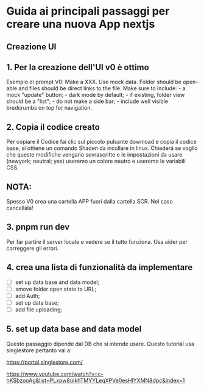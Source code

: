 # Guida ai principali passaggi per creare una nuova App nextjs

## Creazione UI 
## 1. Per la creazione dell'UI v0 è ottimo
Esempio di prompt V0:
    Make a XXX. Use mock data. Folder should be open-able and files should be direct links to the file. Make sure to include:
    - a mock "update" button;
    - dark mode by default;
    - if existing, folder view should be a "list";
    - do not make a side bar;
    - include well visible bredcrumbs on top for navigation.

## 2. Copia il codice creato
Per copiare il Codice fai clic sul piccolo pulsante download e copia il codice base, si ottiene un comando Shaden da incollare in linux.
Chiederà se voglio che queste modifiche vengano sovrascritte e le impostazioni da usare (newyork; neutral; yes) useremo un colore neutro e useremo le variabili CSS.

## NOTA: 
Spesso V0 crea una cartella APP fuori dalla cartella SCR. Nel caso cancellala! 

## 3. pnpm run dev 
Per far partire il server locale e vedere se il tutto funziona.
Usa aider per correggere gli errori.

## 4. crea una lista di funzionalità da implementare

- [ ] set up data base and data model;
- [ ] smove folder open state to URL;
- [ ] add Auth;
- [ ] set up data base;
- [ ] add file uploading;

## 5. set up data base and data model
Questo passaggio dipende dal DB che si intende usare.
Questo tutorial usa singlestore pertanto vai a: 

https://portal.singlestore.com/

https://www.youtube.com/watch?v=c-hKSbzooAg&list=PLxpw8uIkhTMYYLeqXPVe0esHlYXMN8dpc&index=1 


